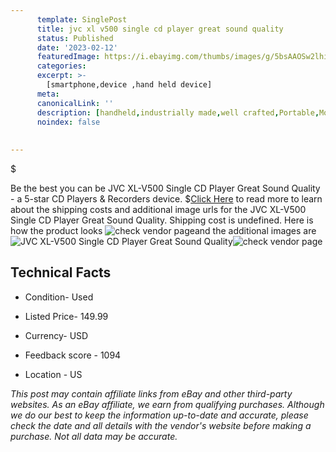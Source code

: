 ```yaml
---
      template: SinglePost
      title: jvc xl v500 single cd player great sound quality
      status: Published
      date: '2023-02-12'
      featuredImage: https://i.ebayimg.com/thumbs/images/g/5bsAAOSw2lhiDC1h/s-l225.jpg
      categories: 
      excerpt: >-
        [smartphone,device ,hand held device]
      meta:
      canonicalLink: ''
      description: [handheld,industrially made,well crafted,Portable,Mobile,Compact,Convenient,Lightweight,Maneuverable,Man-portable,Miniature,Carriable,Hand-held,Light,Holdable,Transportable,Mobile device,Pocket-sized,On-the-go,Wireless,Cordless,Compact size,Convenient size, smartphone,device ,hand held device]
      noindex: false
      
        
---
```

$

Be the best you can be  JVC XL-V500 Single CD Player Great Sound Quality - a 5-star CD Players & Recorders device.
$[Click Here](https://www.ebay.com/itm/134402585428?hash=item1f4b04b354%3Ag%3A5bsAAOSw2lhiDC1h&mkevt=1&mkcid=1&mkrid=711-53200-19255-0&campid=%253CePNCampaignId%253E&customid=%253CreferenceId%253E&toolid=10049) to read more to learn about the shipping costs and additional image urls for the JVC XL-V500 Single CD Player Great Sound Quality. Shipping cost is undefined. Here is how the product looks ![check vendor page](https://i.ebayimg.com/thumbs/images/g/5bsAAOSw2lhiDC1h/s-l225.jpg)and the additional images are![JVC XL-V500 Single CD Player Great Sound Quality](https://i.ebayimg.com/images/g/5bsAAOSw2lhiDC1h/s-l1600.jpg)![check vendor page](https://origin-galleryplus.ebayimg.com/ws/web/134402585428_2_0_1/225x225.jpg,https://origin-galleryplus.ebayimg.com/ws/web/134402585428_3_0_1/225x225.jpg,https://origin-galleryplus.ebayimg.com/ws/web/134402585428_4_0_1/225x225.jpg,https://origin-galleryplus.ebayimg.com/ws/web/134402585428_5_0_1/225x225.jpg,https://origin-galleryplus.ebayimg.com/ws/web/134402585428_6_0_1/225x225.jpg,https://origin-galleryplus.ebayimg.com/ws/web/134402585428_7_0_1/225x225.jpg,https://origin-galleryplus.ebayimg.com/ws/web/134402585428_8_0_1/225x225.jpg,https://origin-galleryplus.ebayimg.com/ws/web/134402585428_9_0_1/225x225.jpg,https://origin-galleryplus.ebayimg.com/ws/web/134402585428_10_0_1/225x225.jpg,https://origin-galleryplus.ebayimg.com/ws/web/134402585428_11_0_1/225x225.jpg,https://origin-galleryplus.ebayimg.com/ws/web/134402585428_12_0_1/225x225.jpg)



 ## Technical Facts 



     
      

 - Condition- Used 


      

 - Listed Price- 149.99 


      

 - Currency- USD 


      

 - Feedback score - 1094 


      

 - Location - US 


      
      

 *_This post may contain affiliate links from eBay and other third-party websites. As an eBay affiliate, we earn from qualifying purchases. Although we do our best to keep the information up-to-date and accurate, please check the date and all details with the vendor's website before making a purchase. Not all data may be accurate._*






